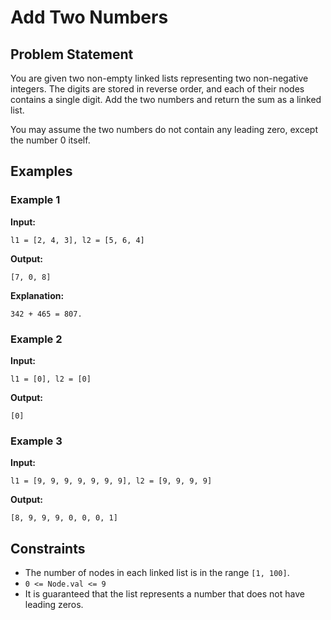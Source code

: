 # Add Two Numbers

## Problem Statement

You are given two non-empty linked lists representing two non-negative integers. The digits are stored in reverse order, and each of their nodes contains a single digit. Add the two numbers and return the sum as a linked list.

You may assume the two numbers do not contain any leading zero, except the number 0 itself.

## Examples

### Example 1

**Input:** 
```
l1 = [2, 4, 3], l2 = [5, 6, 4]
```
**Output:** 
```
[7, 0, 8]
```
**Explanation:** 
```
342 + 465 = 807.
```

### Example 2

**Input:**
```
l1 = [0], l2 = [0]
```
**Output:** 
```
[0]
```

### Example 3

**Input:**
```
l1 = [9, 9, 9, 9, 9, 9, 9], l2 = [9, 9, 9, 9]
```
**Output:** 
```
[8, 9, 9, 9, 0, 0, 0, 1]
```

## Constraints

- The number of nodes in each linked list is in the range `[1, 100]`.
- `0 <= Node.val <= 9`
- It is guaranteed that the list represents a number that does not have leading zeros.
```
